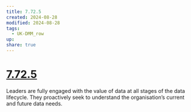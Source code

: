 ```yaml
---
title: 7.72.5
created: 2024-08-28
modified: 2024-08-28
tags:
  - UK-DMM_row
up: 
share: true
---
```

# [7.72.5](7.72.5.md)

Leaders are fully engaged with the value of data at all stages of the data lifecycle. They proactively seek to understand the organisation’s current and future data needs.
